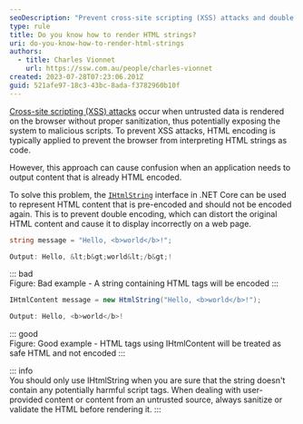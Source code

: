 ```yaml
---
seoDescription: "Prevent cross-site scripting (XSS) attacks and double encoding issues by using .NET Core's `IHtmlString` interface to safely render HTML strings."
type: rule
title: Do you know how to render HTML strings?
uri: do-you-know-how-to-render-html-strings
authors:
  - title: Charles Vionnet
    url: https://ssw.com.au/people/charles-vionnet
created: 2023-07-28T07:23:06.201Z
guid: 521afe97-18c3-43bc-8ada-f3782960b10f
---
```

[Cross-site scripting (XSS) attacks](https://en.wikipedia.org/wiki/Cross-site_scripting) occur when untrusted data is rendered on the browser without proper sanitization, thus potentially exposing the system to malicious scripts. To prevent XSS attacks, HTML encoding is typically applied to prevent the browser from interpreting HTML strings as code.

However, this approach can cause confusion when an application needs to output content that is already HTML encoded.

<!--endintro-->

To solve this problem, the [`IHtmlString`](https://learn.microsoft.com/en-us/dotnet/api/system.web.ihtmlstring) interface in .NET Core can be used to represent HTML content that is pre-encoded and should not be encoded again.
This is to prevent double encoding, which can distort the original HTML content and cause it to display incorrectly on a web page.

```cs
string message = "Hello, <b>world</b>!";

Output: Hello, &lt;b&gt;world&lt;/b&gt;!
```
::: bad  
Figure: Bad example - A string containing HTML tags will be encoded
:::

```cs
IHtmlContent message = new HtmlString("Hello, <b>world</b>!");

Output: Hello, <b>world</b>!
```
::: good  
Figure: Good example - HTML tags using IHtmlContent will be treated as safe HTML and not encoded 
:::

::: info  
You should only use IHtmlString when you are sure that the string doesn't contain any potentially harmful script tags. When dealing with user-provided content or content from an untrusted source, always sanitize or validate the HTML before rendering it.
:::


